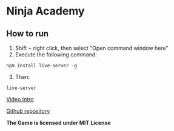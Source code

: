 # Ninja Academy

## How to run
1. Shift + right click, then select "Open command window here"
2. Execute the following command:
```
npm install live-server -g
```
3. Then: 
```
live-server
```

[Video Intro](https://youtube.com)

[Github repository](https://github.com/JohnCollinsTM/Ninja-Academy/tree/master/Ninja%20Academy)

**The Game is licensed under MIT License**